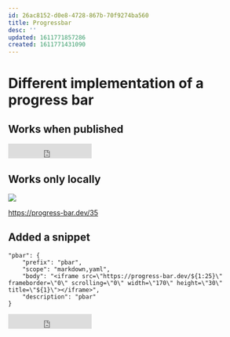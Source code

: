 ```yaml
---
id: 26ac8152-d0e8-4728-867b-70f9274ba560
title: Progressbar
desc: ''
updated: 1611771857286
created: 1611771431090
---
```


# Different implementation of a progress bar 

## Works when published

<iframe src="https://progress-bar.dev/34" frameborder="0" scrolling="0" width="170" height="30" title="34"></iframe>

## Works only locally
![ ](https://progress-bar.dev/70)

https://progress-bar.dev/35

## Added a snippet 

    "pbar": {
        "prefix": "pbar",
        "scope": "markdown,yaml",
        "body": "<iframe src=\"https://progress-bar.dev/${1:25}\" frameborder=\"0\" scrolling=\"0\" width=\"170\" height=\"30\" title=\"${1}\"></iframe>",
        "description": "pbar"
    }

<iframe src="https://progress-bar.dev/23" frameborder="0" scrolling="0" width="170" height="30" title="23"></iframe>